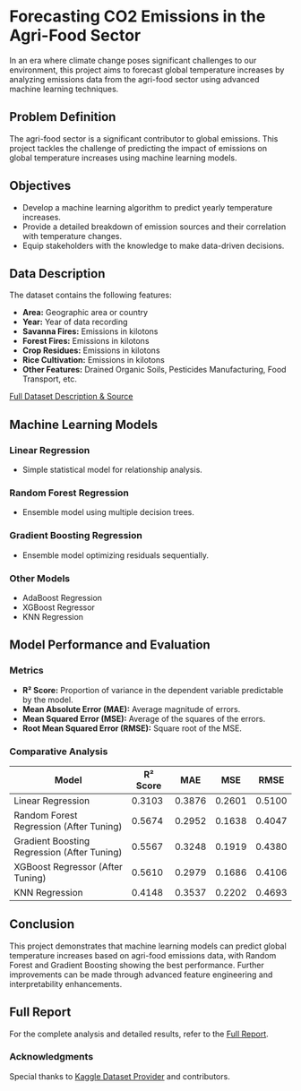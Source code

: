 # Forecasting CO2 Emissions in the Agri-Food Sector

In an era where climate change poses significant challenges to our environment, this project aims to forecast global temperature increases by analyzing emissions data from the agri-food sector using advanced machine learning techniques.

## Problem Definition
The agri-food sector is a significant contributor to global emissions. This project tackles the challenge of predicting the impact of emissions on global temperature increases using machine learning models.

## Objectives
- Develop a machine learning algorithm to predict yearly temperature increases.
- Provide a detailed breakdown of emission sources and their correlation with temperature changes.
- Equip stakeholders with the knowledge to make data-driven decisions.

## Data Description
The dataset contains the following features:
- **Area:** Geographic area or country
- **Year:** Year of data recording
- **Savanna Fires:** Emissions in kilotons
- **Forest Fires:** Emissions in kilotons
- **Crop Residues:** Emissions in kilotons
- **Rice Cultivation:** Emissions in kilotons
- **Other Features:** Drained Organic Soils, Pesticides Manufacturing, Food Transport, etc.

[Full Dataset Description & Source](https://www.kaggle.com/datasets/alessandrolobello/agri-food-co2-emission-dataset-forecasting-ml/data)

## Machine Learning Models
### Linear Regression
- Simple statistical model for relationship analysis.

### Random Forest Regression
- Ensemble model using multiple decision trees.

### Gradient Boosting Regression
- Ensemble model optimizing residuals sequentially.

### Other Models
- AdaBoost Regression
- XGBoost Regressor
- KNN Regression

## Model Performance and Evaluation
### Metrics
- **R² Score:** Proportion of variance in the dependent variable predictable by the model.
- **Mean Absolute Error (MAE):** Average magnitude of errors.
- **Mean Squared Error (MSE):** Average of the squares of the errors.
- **Root Mean Squared Error (RMSE):** Square root of the MSE.

### Comparative Analysis
Model | R² Score | MAE | MSE | RMSE
---|---|---|---|---
Linear Regression | 0.3103 | 0.3876 | 0.2601 | 0.5100
Random Forest Regression (After Tuning) | 0.5674 | 0.2952 | 0.1638 | 0.4047
Gradient Boosting Regression (After Tuning) | 0.5567 | 0.3248 | 0.1919 | 0.4380
XGBoost Regressor (After Tuning) | 0.5610 | 0.2979 | 0.1686 | 0.4106
KNN Regression | 0.4148 | 0.3537 | 0.2202 | 0.4693

## Conclusion
This project demonstrates that machine learning models can predict global temperature increases based on agri-food emissions data, with Random Forest and Gradient Boosting showing the best performance. Further improvements can be made through advanced feature engineering and interpretability enhancements.

## Full Report
For the complete analysis and detailed results, refer to the [Full Report](DATA_MINING_PROJECT_REPORT.pdf).
  
### Acknowledgments
Special thanks to [Kaggle Dataset Provider](https://www.kaggle.com/datasets/alessandrolobello/agri-food-co2-emission-dataset-forecasting-ml/data) and contributors.
